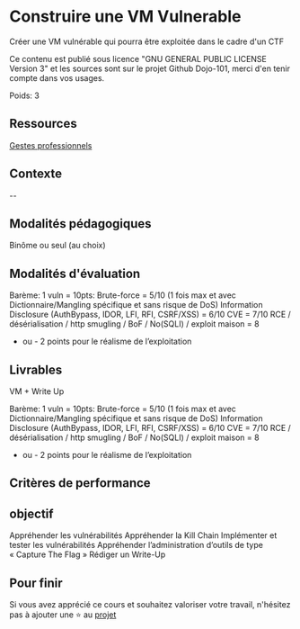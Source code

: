 # Construire une VM Vulnerable

Créer une VM vulnérable qui pourra être exploitée dans le cadre d'un CTF

Ce contenu est publié sous licence "GNU GENERAL PUBLIC LICENSE Version 3" et les sources sont sur le projet Github Dojo-101, merci d'en tenir compte dans vos usages.

Poids: 3

## Ressources

[Gestes professionnels](https://github.com/Aif4thah/Dojo-101)

## Contexte

--

## Modalités pédagogiques

Binôme ou seul (au choix)

## Modalités d'évaluation

Barème: 1 vuln = 10pts:
Brute-force = 5/10 (1 fois max et avec Dictionnaire/Mangling spécifique et sans risque de DoS)
Information Disclosure (AuthBypass, IDOR, LFI, RFI, CSRF/XSS) = 6/10
CVE = 7/10
RCE / désérialisation / http smugling / BoF / No(SQLI) / exploit maison = 8
+ ou - 2 points pour le réalisme de l’exploitation


## Livrables

VM + Write Up

Barème: 1 vuln = 10pts:
Brute-force = 5/10 (1 fois max et avec Dictionnaire/Mangling spécifique et sans risque de DoS)
Information Disclosure (AuthBypass, IDOR, LFI, RFI, CSRF/XSS) = 6/10
CVE = 7/10
RCE / désérialisation / http smugling / BoF / No(SQLI) / exploit maison = 8
+ ou - 2 points pour le réalisme de l’exploitation


## Critères de performance

## objectif 

Appréhender les vulnérabilités
Appréhender la Kill Chain
Implémenter et tester les vulnérabilités
Appréhender l’administration d’outils de type « Capture The Flag »
Rédiger un Write-Up


## Pour finir

Si vous avez apprécié ce cours et souhaitez valoriser votre travail, n'hésitez pas à ajouter une ⭐ au [projet](https://github.com/Aif4thah/Dojo-101)